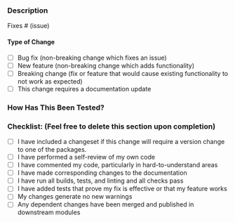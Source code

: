 <!--

Have you read Formidable's Code of Conduct? By filing an Issue, you are expected to comply with it, including treating everyone with respect: https://github.com/FormidableLabs/.github/blob/master/CODE_OF_CONDUCT.md

-->

### Description

<!-- Please include a summary of the change and which issue is fixed. Please also include relevant motivation and context. List any dependencies that are required for this change. -->

Fixes # (issue)

#### Type of Change

<!-- Please delete options that are not relevant (including this descriptive text). -->

- [ ] Bug fix (non-breaking change which fixes an issue)
- [ ] New feature (non-breaking change which adds functionality)
- [ ] Breaking change (fix or feature that would cause existing functionality to not work as expected)
- [ ] This change requires a documentation update

### How Has This Been Tested?

<!-- Please describe the tests that you ran to verify your changes. Provide instructions so we can reproduce. Please also list any relevant details for your test configuration. -->

### Checklist: (Feel free to delete this section upon completion)

- [ ] I have included a changeset if this change will require a version change to one of the packages.
- [ ] I have performed a self-review of my own code
- [ ] I have commented my code, particularly in hard-to-understand areas
- [ ] I have made corresponding changes to the documentation
- [ ] I have run all builds, tests, and linting and all checks pass
- [ ] I have added tests that prove my fix is effective or that my feature works
- [ ] My changes generate no new warnings
- [ ] Any dependent changes have been merged and published in downstream modules
